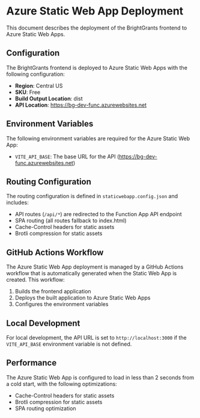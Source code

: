 # Azure Static Web App Deployment

This document describes the deployment of the BrightGrants frontend to Azure Static Web Apps.

## Configuration

The BrightGrants frontend is deployed to Azure Static Web Apps with the following configuration:

- **Region**: Central US
- **SKU**: Free
- **Build Output Location**: dist
- **API Location**: https://bg-dev-func.azurewebsites.net

## Environment Variables

The following environment variables are required for the Azure Static Web App:

- `VITE_API_BASE`: The base URL for the API (https://bg-dev-func.azurewebsites.net)

## Routing Configuration

The routing configuration is defined in `staticwebapp.config.json` and includes:

- API routes (`/api/*`) are redirected to the Function App API endpoint
- SPA routing (all routes fallback to index.html)
- Cache-Control headers for static assets
- Brotli compression for static assets

## GitHub Actions Workflow

The Azure Static Web App deployment is managed by a GitHub Actions workflow that is automatically generated when the Static Web App is created. This workflow:

1. Builds the frontend application
2. Deploys the built application to Azure Static Web Apps
3. Configures the environment variables

## Local Development

For local development, the API URL is set to `http://localhost:3000` if the `VITE_API_BASE` environment variable is not defined.

## Performance

The Azure Static Web App is configured to load in less than 2 seconds from a cold start, with the following optimizations:

- Cache-Control headers for static assets
- Brotli compression for static assets
- SPA routing optimization
